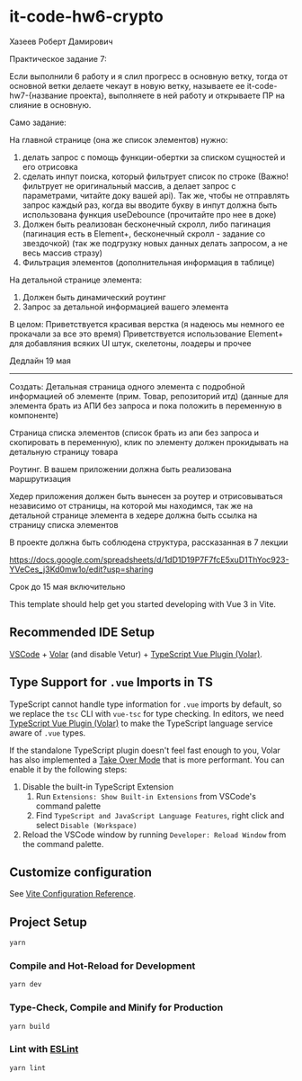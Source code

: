 # it-code-hw6-crypto

Хазеев Роберт Дамирович

Практическое задание 7:

Если выполнили 6 работу и я слил прогресс в основную ветку, тогда от основной ветки делаете чекаут в новую ветку, называете ее it-code-hw7-{название проекта}, выполняете в ней работу и открываете ПР на слияние в основную.

Само задание:

На главной странице (она же список элементов) нужно:

1. делать запрос с помощь функции-обертки за списком сущностей и его отрисовка
2. сделать инпут поиска, который фильтрует список по строке (Важно! фильтрует не оригинальный массив, а делает запрос с параметрами, читайте доку вашей api). Так же, чтобы не отправлять запрос каждый раз, когда вы вводите букву в инпут должна быть использована функция useDebounce (прочитайте про нее в доке)
3. Должен быть реализован бесконечный скролл, либо пагинация (пагинация есть в Element+, бесконечный скролл - задание со звездочкой) (так же подгрузку новых данных делать запросом, а не весь массив стразу)
4. Фильтрация элементов (дополнительная информация в таблице)

На детальной странице элемента:

1. Должен быть динамический роутинг
2. Запрос за детальной информацией вашего элемента

В целом:
Приветствуется красивая верстка (я надеюсь мы немного ее прокачали за все это время)
Приветствуется использование Element+ для добавляния всяких UI штук, скелетоны, лоадеры и прочее

Дедлайн 19 мая

---

Создать:
Детальная страница одного элемента с подробной информацией об элементе (прим. Товар, репозиторий итд) (данные для элемента брать из АПИ без запроса и пока положить в переменную в компоненте)

Страница списка элементов (список брать из апи без запроса и скопировать в переменную), клик по элементу должен прокидывать на детальную страницу товара

Роутинг. В вашем приложении должна быть реализована маршрутизация

Хедер приложения должен быть вынесен за роутер и отрисовываться независимо от страницы, на которой мы находимся, так же на детальной странице элемента в хедере должна быть ссылка на страницу списка элементов

В проекте должна быть соблюдена структура, рассказанная в 7 лекции

https://docs.google.com/spreadsheets/d/1dD1D19P7F7fcE5xuD1ThYoc923-YVeCes_j3Kd0mw1o/edit?usp=sharing

Срок до 15 мая включительно

This template should help get you started developing with Vue 3 in Vite.

## Recommended IDE Setup

[VSCode](https://code.visualstudio.com/) + [Volar](https://marketplace.visualstudio.com/items?itemName=Vue.volar) (and disable Vetur) + [TypeScript Vue Plugin (Volar)](https://marketplace.visualstudio.com/items?itemName=Vue.vscode-typescript-vue-plugin).

## Type Support for `.vue` Imports in TS

TypeScript cannot handle type information for `.vue` imports by default, so we replace the `tsc` CLI with `vue-tsc` for type checking. In editors, we need [TypeScript Vue Plugin (Volar)](https://marketplace.visualstudio.com/items?itemName=Vue.vscode-typescript-vue-plugin) to make the TypeScript language service aware of `.vue` types.

If the standalone TypeScript plugin doesn't feel fast enough to you, Volar has also implemented a [Take Over Mode](https://github.com/johnsoncodehk/volar/discussions/471#discussioncomment-1361669) that is more performant. You can enable it by the following steps:

1. Disable the built-in TypeScript Extension
   1. Run `Extensions: Show Built-in Extensions` from VSCode's command palette
   2. Find `TypeScript and JavaScript Language Features`, right click and select `Disable (Workspace)`
2. Reload the VSCode window by running `Developer: Reload Window` from the command palette.

## Customize configuration

See [Vite Configuration Reference](https://vitejs.dev/config/).

## Project Setup

```sh
yarn
```

### Compile and Hot-Reload for Development

```sh
yarn dev
```

### Type-Check, Compile and Minify for Production

```sh
yarn build
```

### Lint with [ESLint](https://eslint.org/)

```sh
yarn lint
```
